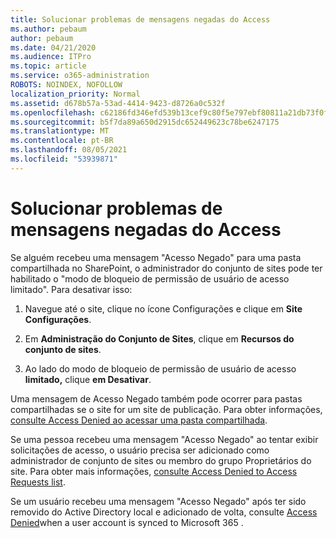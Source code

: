 ```yaml
---
title: Solucionar problemas de mensagens negadas do Access
ms.author: pebaum
author: pebaum
ms.date: 04/21/2020
ms.audience: ITPro
ms.topic: article
ms.service: o365-administration
ROBOTS: NOINDEX, NOFOLLOW
localization_priority: Normal
ms.assetid: d678b57a-53ad-4414-9423-d8726a0c532f
ms.openlocfilehash: c62186fd346efd539b13cef9c80f5e797ebf80811a21db73f0f07fd86c080d55
ms.sourcegitcommit: b5f7da89a650d2915dc652449623c78be6247175
ms.translationtype: MT
ms.contentlocale: pt-BR
ms.lasthandoff: 08/05/2021
ms.locfileid: "53939871"
---
```

# <a name="troubleshoot-access-denied-messages"></a>Solucionar problemas de mensagens negadas do Access

Se alguém recebeu uma mensagem "Acesso Negado" para uma pasta compartilhada no SharePoint, o administrador do conjunto de sites pode ter habilitado o "modo de bloqueio de permissão de usuário de acesso limitado". Para desativar isso: 
  
1. Navegue até o site, clique no ícone Configurações e clique em **Site Configurações**.
    
2. Em **Administração do Conjunto de Sites**, clique em **Recursos do conjunto de sites**.
    
3. Ao lado do modo de bloqueio de permissão de usuário de acesso **limitado,** clique **em Desativar**.
    
Uma mensagem de Acesso Negado também pode ocorrer para pastas compartilhadas se o site for um site de publicação. Para obter informações, [consulte Access Denied ao acessar uma pasta compartilhada](https://answers.microsoft.com/windows/forum/windows_7-files/access-denied-to-share-folder/79fae49d-cddf-4845-8ac8-c141884d85fb).
  
Se uma pessoa recebeu uma mensagem "Acesso Negado" ao tentar exibir solicitações de acesso, o usuário precisa ser adicionado como administrador de conjunto de sites ou membro do grupo Proprietários do site. Para obter mais informações, [consulte Access Denied to Access Requests list](https://go.microsoft.com/fwlink/?linkid=2004220).
  
Se um usuário recebeu uma mensagem "Acesso Negado" após ter sido removido do Active Directory local e adicionado de volta, consulte [Access Denied](https://go.microsoft.com/fwlink/?linkid=2004318)when a user account is synced to Microsoft 365 .
  

